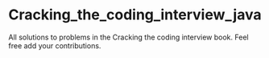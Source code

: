 # Cracking_the_coding_interview_java
All solutions to problems in the Cracking the coding interview book. Feel free add your contributions.
